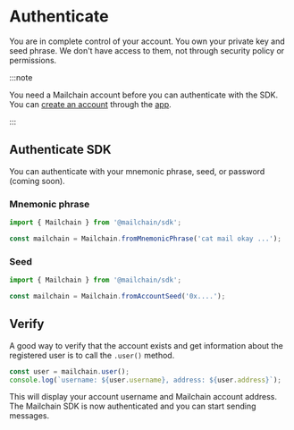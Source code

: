 # Authenticate

You are in complete control of your account. You own your private key and seed phrase. We don't have access to them, not through security policy or permissions.

:::note

You need a Mailchain account before you can authenticate with the SDK. You can [create an account](user/guides/getting-started/create-a-mailchain-account) through the [app](https://app.mailchain.com/register).

:::

## Authenticate SDK

You can authenticate with your mnemonic phrase, seed, or password (coming soon).

### Mnemonic phrase

```typescript
import { Mailchain } from '@mailchain/sdk';

const mailchain = Mailchain.fromMnemonicPhrase('cat mail okay ...');
```

### Seed

```typescript
import { Mailchain } from '@mailchain/sdk';

const mailchain = Mailchain.fromAccountSeed('0x....');
```

## Verify

A good way to verify that the account exists and get information about the registered user is to call the `.user()` method.

```typescript
const user = mailchain.user();
console.log(`username: ${user.username}, address: ${user.address}`);
```

This will display your account username and Mailchain account address.
The Mailchain SDK is now authenticated and you can start sending messages.
